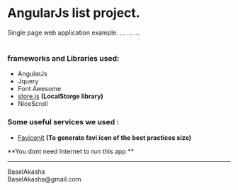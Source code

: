 # AngularJs list project. 
Single page web application example. 
... 
... 
... 
<br />
<br />
###  frameworks and Libraries used: 
* AngularJs
* Jquery
* Font Awesome 
* [store.js](https://github.com/marcuswestin/store.js) **(LocalStorge library)**
* NiceScroll 
### Some useful services we used : 
* [Faviconit](http://faviconit.com) **(To generate favi icon of the best practices size)**

**You dont need Internet to run this app **

<hr >
BaselAkasha <br />
BaselAkasha@gmail.com

 